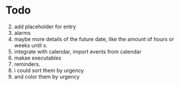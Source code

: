 # Todo

2. add placeholder for entry
3. alarms
4. maybe more details of the future date, like the amount of hours or weeks until x.
5. integrate with calendar, import events from calendar
6. makae executables
7. reminders.
8. i could sort them by urgency
9.  and color them by urgency

